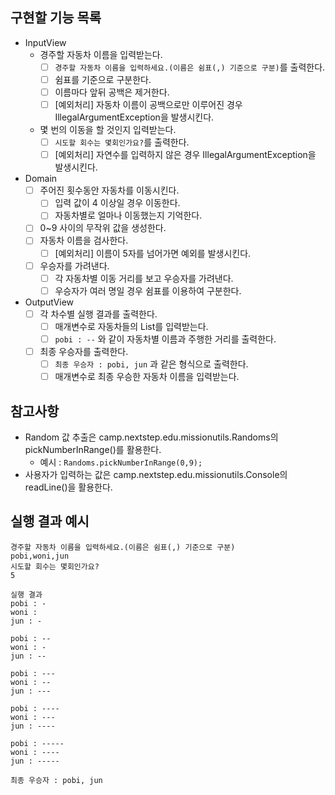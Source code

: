 ## 구현할 기능 목록
- InputView
  - 경주할 자동차 이름을 입력받는다.
    - [ ] `경주할 자동차 이름을 입력하세요.(이름은 쉼표(,) 기준으로 구분)`를 출력한다.
    - [ ] 쉼표를 기준으로 구분한다.
    - [ ] 이름마다 앞뒤 공백은 제거한다.
    - [ ] [예외처리] 자동차 이름이 공백으로만 이루어진 경우 IllegalArgumentException을 발생시킨다.
  - 몇 번의 이동을 할 것인지 입력받는다.
    - [ ] `시도할 회수는 몇회인가요?`를 출력한다.
    - [ ] [예외처리] 자연수를 입력하지 않은 경우 IllegalArgumentException을 발생시킨다.
    
- Domain
  - [ ] 주어진 횟수동안 자동차를 이동시킨다.
    - [ ] 입력 값이 4 이상일 경우 이동한다.
    - [ ] 자동차별로 얼마나 이동했는지 기억한다.
  - [ ] 0~9 사이의 무작위 값을 생성한다.
  - [ ] 자동차 이름을 검사한다.
    - [ ] [예외처리] 이름이 5자를 넘어가면 예외를 발생시킨다.
  - [ ] 우승자를 가려낸다.
    - [ ] 각 자동차별 이동 거리를 보고 우승자를 가려낸다.
    - [ ] 우승자가 여러 명일 경우 쉼표를 이용하여 구분한다.
- OutputView
  - [ ] 각 차수별 실행 결과를 출력한다.
    - [ ] 매개변수로 자동차들의 List를 입력받는다.
    - [ ] `pobi : --` 와 같이 자동차별 이름과 주행한 거리를 출력한다.
  - [ ] 최종 우승자를 출력한다.
    - [ ] `최종 우승자 : pobi, jun` 과 같은 형식으로 출력한다.
    - [ ] 매개변수로 최종 우승한 자동차 이름을 입력받는다.
  
## 참고사항
- Random 값 추출은 camp.nextstep.edu.missionutils.Randoms의 pickNumberInRange()를 활용한다.
  - 예시 : `Randoms.pickNumberInRange(0,9);`
- 사용자가 입력하는 값은 camp.nextstep.edu.missionutils.Console의 readLine()을 활용한다.
## 실행 결과 예시
```
경주할 자동차 이름을 입력하세요.(이름은 쉼표(,) 기준으로 구분)
pobi,woni,jun
시도할 회수는 몇회인가요?
5

실행 결과
pobi : -
woni : 
jun : -

pobi : --
woni : -
jun : --

pobi : ---
woni : --
jun : ---

pobi : ----
woni : ---
jun : ----

pobi : -----
woni : ----
jun : -----

최종 우승자 : pobi, jun
```